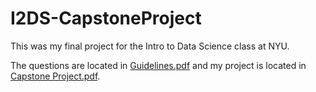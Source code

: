 # I2DS-CapstoneProject
This was my final project for the Intro to Data Science class at NYU. 

The questions are located in [Guidelines.pdf](https://github.com/tuffstuff9/I2DS-CapstoneProject/blob/main/Guidelines.pdf) and my project is located in [Capstone Project.pdf](https://github.com/tuffstuff9/I2DS-CapstoneProject/blob/main/Capstone%20Project.pdf). 
